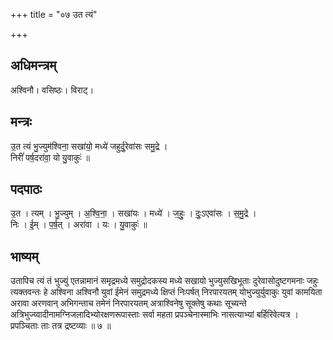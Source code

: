 +++
title = "०७ उत त्यं"

+++
## अधिमन्त्रम्
अश्विनौ। वसिष्ठः। विराट्।

## मन्त्रः
उ॒त त्यं भु॒ज्युम॑श्विना॒ सखा॑यो॒ मध्ये॑ जहुर्दु॒रेवा॑सः समु॒द्रे ।  
निरीं॑ पर्ष॒दरा॑वा॒ यो यु॒वाकुः॑ ॥

## पदपाठः
उ॒त । त्यम् । भु॒ज्युम् । अ॒श्वि॒ना॒ । सखा॑यः । मध्ये॑ । ज॒हुः॒ । दुः॒ऽएवा॑सः । स॒मु॒द्रे ।  
निः । ई॒म् । प॒र्ष॒त् । अरा॑वा । यः । यु॒वाकुः॑ ॥

## भाष्यम्
उतापिच त्यं तं भुज्युं एतन्नामानं समृद्रमध्ये समुद्रोदकस्य मध्ये सखायो भुज्युसखिभूताः दुरेवासोदुष्टगमनाः जहुः त्यक्तवन्तः हे अश्विना अश्विनौ युवां ईमेनं समुद्रमध्ये क्षिप्तं निःपर्षत् निरपारयतम् योभुज्युर्युवाकुः युवां कामयिता अरावा अरणवान् अभिगन्ताच तमेनं निरपारयतम् अत्राश्विनेषु सूक्तेषु कथाः सूच्यन्ते अत्रिभुज्य्वादीनामग्निजलादिभ्योरक्षणरूपास्ताः सर्वा महता प्रपञ्चेनास्माभिः नासत्याभ्यां बर्हिरिवेत्यत्र । प्रपञ्चिताः ताः तत्र द्रष्टव्याः ॥ ७ ॥